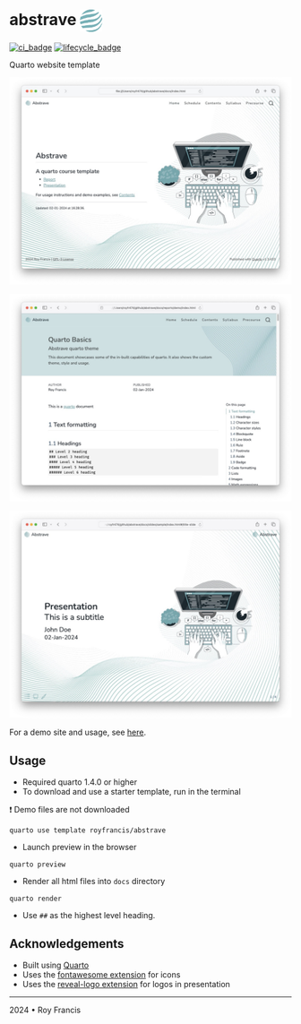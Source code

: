 # abstrave <span><a href="https://github.com/royfrancis/abstrave"><img src="assets/logos/logo.png" style="height:40px;vertical-align:middle;"></a></span> 

[![ci_badge](https://github.com/royfrancis/abstrave/workflows/deploy/badge.svg)](https://github.com/royfrancis/abstrave/actions?workflow=deploy)    [![lifecycle_badge](https://lifecycle.r-lib.org/articles/figures/lifecycle-experimental.svg)](https://lifecycle.r-lib.org/articles/stages.html#experimental)

Quarto website template

![Report home](preview-home.jpg)

![Report preview](preview-report.jpg)

![Slide preview](preview-slide.jpg)

For a demo site and usage, see [here](https://royfrancis.github.io/abstrave).

## Usage

- Required quarto 1.4.0 or higher
- To download and use a starter template, run in the terminal

:exclamation: Demo files are not downloaded

```
quarto use template royfrancis/abstrave
```

- Launch preview in the browser

```
quarto preview
```

- Render all html files into `docs` directory

```
quarto render
```


- Use `##` as the highest level heading.

## Acknowledgements

- Built using [Quarto](https://quarto.org/)
- Uses the [fontawesome extension](https://github.com/quarto-ext/fontawesome) for icons
- Uses the [reveal-logo extension](https://github.com/royfrancis/reveal-logo) for logos in presentation 

---

2024 • Roy Francis
